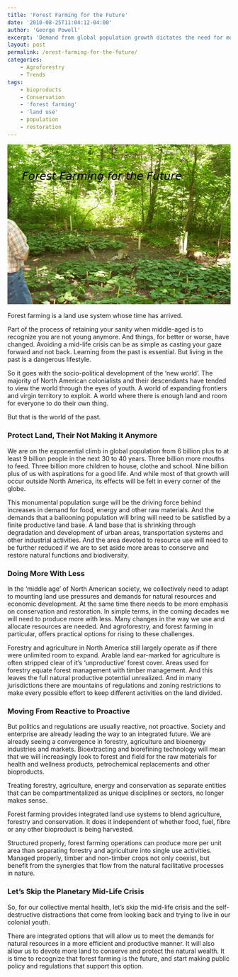 ```yaml
---
title: 'Forest Farming for the Future'
date: '2010-08-25T11:04:12-04:00'
author: 'George Powell'
excerpt: 'Demand from global population growth dictates the need for more efficient use of natural resources and more emphasis on conservation. Forest farming offers integrated production and conservation solutions to address these challenges. We need public policy and regulations that support this option.'
layout: post
permalink: /orest-farming-for-the-future/
categories:
    - Agroforestry
    - Trends
tags:
    - bioproducts
    - Conservation
    - 'forest farming'
    - 'land use'
    - population
    - restoration
---
```

![Forest Farming Future](/assets/images/Forest-Farming-for-Future-768x551.jpg)

Forest farming is a land use system whose time has arrived.

Part of the process of retaining your sanity when middle-aged is to recognize you are not young anymore. And things, for better or worse, have changed. Avoiding a mid-life crisis can be as simple as casting your gaze forward and not back. Learning from the past is essential. But living in the past is a dangerous lifestyle.

So it goes with the socio-political development of the ‘new world’. The majority of North American colonialists and their descendants have tended to view the world through the eyes of youth. A world of expanding frontiers and virgin territory to exploit. A world where there is enough land and room for everyone to do their own thing.

But that is the world of the past.

### Protect Land, Their Not Making it Anymore

We are on the exponential climb in global population from 6 billion plus to at least 9 billion people in the next 30 to 40 years. Three billion more mouths to feed. Three billion more children to house, clothe and school. Nine billion plus of us with aspirations for a good life. And while most of that growth will occur outside North America, its effects will be felt in every corner of the globe.

This monumental population surge will be the driving force behind increases in demand for food, energy and other raw materials. And the demands that a ballooning population will bring will need to be satisfied by a finite productive land base. A land base that is shrinking through degradation and development of urban areas, transportation systems and other industrial activities. And the area devoted to resource use will need to be further reduced if we are to set aside more areas to conserve and restore natural functions and biodiversity.

### Doing More With Less

In the ‘middle age’ of North American society, we collectively need to adapt to mounting land use pressures and demands for natural resources and economic development. At the same time there needs to be more emphasis on conservation and restoration. In simple terms, in the coming decades we will need to produce more with less. Many changes in the way we use and allocate resources are needed. And agroforestry, and forest farming in particular, offers practical options for rising to these challenges.

Forestry and agriculture in North America still largely operate as if there were unlimited room to expand. Arable land ear-marked for agriculture is often stripped clear of it’s ‘unproductive’ forest cover. Areas used for forestry equate forest management with timber management. And this leaves the full natural productive potential unrealized. And in many jurisdictions there are mountains of regulations and zoning restrictions to make every possible effort to keep different activities on the land divided.

### Moving From Reactive to Proactive

But politics and regulations are usually reactive, not proactive. Society and enterprise are already leading the way to an integrated future. We are already seeing a convergence in forestry, agriculture and bioenergy industries and markets. Bioextracting and biorefining technology will mean that we will increasingly look to forest and field for the raw materials for health and wellness products, petrochemical replacements and other bioproducts.

 Treating forestry, agriculture, energy and conservation as separate entities that can be compartmentalized as unique disciplines or sectors, no longer makes sense.

Forest farming provides integrated land use systems to blend agriculture, forestry and conservation. It does it independent of whether food, fuel, fibre or any other bioproduct is being harvested.

Structured properly, forest farming operations can produce more per unit area than separating forestry and agriculture into single use activities. Managed properly, timber and non-timber crops not only coexist, but benefit from the synergies that flow from the natural facilitative processes in nature.

### Let’s Skip the Planetary Mid-Life Crisis

So, for our collective mental health, let’s skip the mid-life crisis and the self-destructive distractions that come from looking back and trying to live in our colonial youth.

There are integrated options that will allow us to meet the demands for natural resources in a more efficient and productive manner. It will also allow us to devote more land to conserve and protect the natural wealth. It is time to recognize that forest farming is the future, and start making public policy and regulations that support this option.
